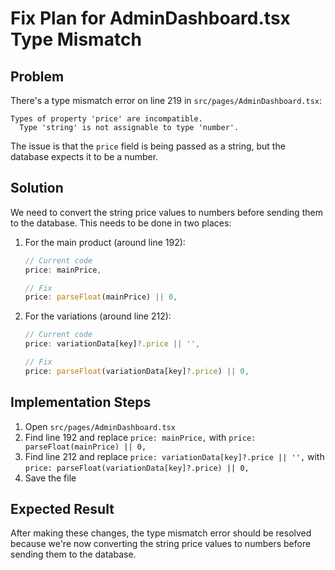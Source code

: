 # Fix Plan for AdminDashboard.tsx Type Mismatch

## Problem

There's a type mismatch error on line 219 in `src/pages/AdminDashboard.tsx`:

```
Types of property 'price' are incompatible.
  Type 'string' is not assignable to type 'number'.
```

The issue is that the `price` field is being passed as a string, but the database expects it to be a number.

## Solution

We need to convert the string price values to numbers before sending them to the database. This needs to be done in two places:

1. For the main product (around line 192):
   ```typescript
   // Current code
   price: mainPrice,
   
   // Fix
   price: parseFloat(mainPrice) || 0,
   ```

2. For the variations (around line 212):
   ```typescript
   // Current code
   price: variationData[key]?.price || '',
   
   // Fix
   price: parseFloat(variationData[key]?.price) || 0,
   ```

## Implementation Steps

1. Open `src/pages/AdminDashboard.tsx`
2. Find line 192 and replace `price: mainPrice,` with `price: parseFloat(mainPrice) || 0,`
3. Find line 212 and replace `price: variationData[key]?.price || '',` with `price: parseFloat(variationData[key]?.price) || 0,`
4. Save the file

## Expected Result

After making these changes, the type mismatch error should be resolved because we're now converting the string price values to numbers before sending them to the database.